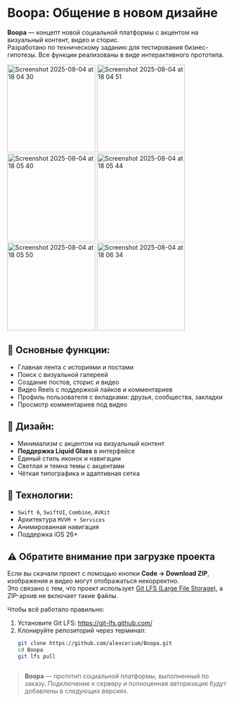 # Boopa: Общение в новом дизайне

**Boopa** — концепт новой социальной платформы с акцентом на визуальный контент, видео и сторис.  
Разработано по техническому заданию для тестирования бизнес-гипотезы. Все функции реализованы в виде интерактивного прототипа.


 <p> 
<img width="200" alt="Screenshot 2025-08-04 at 18 04 30" src="https://github.com/user-attachments/assets/c44b7f81-d807-4af9-b90d-f7b93fb12a9d" />
<img width="200" alt="Screenshot 2025-08-04 at 18 04 51" src="https://github.com/user-attachments/assets/6c43022f-a202-44e7-8d94-9b0e47af8ccc" />
<img width="200" alt="Screenshot 2025-08-04 at 18 05 40" src="https://github.com/user-attachments/assets/8acddae9-0a5c-4fe1-b9db-ca3818140df3" />
<img width="200" alt="Screenshot 2025-08-04 at 18 05 44" src="https://github.com/user-attachments/assets/eb1d927d-b997-457c-a21a-c2b62478ac5d" />
<img width="200" alt="Screenshot 2025-08-04 at 18 05 50" src="https://github.com/user-attachments/assets/950be00a-4307-40c0-a999-8100875c6571" />
<img width="200" alt="Screenshot 2025-08-04 at 18 06 34" src="https://github.com/user-attachments/assets/32e302ce-c77b-41b1-97c6-6a97b3323c8b" />
</p>


## 📲 Основные функции:

- Главная лента с историями и постами  
- Поиск с визуальной галереей  
- Создание постов, сторис и видео  
- Видео Reels с поддержкой лайков и комментариев  
- Профиль пользователя с вкладками: друзья, сообщества, закладки  
- Просмотр комментариев под видео
 

## 🎨 Дизайн:

- Минимализм с акцентом на визуальный контент  
- **Поддержка Liquid Glass** в интерфейсе 
- Единый стиль иконок и навигации  
- Светлая и темна темы с акцентами  
- Чёткая типографика и адаптивная сетка


## 🧪 Технологии:

- `Swift 6`, `SwiftUI`, `Combine`, `AVKit` 
- Архитектура `MVVM + Services`  
- Анимированная навигация  
- Поддержка iOS 26+


## ⚠️ Обратите внимание при загрузке проекта

Если вы скачали проект с помощью кнопки **Code → Download ZIP**, изображения и видео могут отображаться некорректно.  
Это связано с тем, что проект использует [Git LFS (Large File Storage)](https://git-lfs.github.com/), а ZIP-архив не включает такие файлы.

Чтобы всё работало правильно:

1. Установите Git LFS: https://git-lfs.github.com/  
2. Клонируйте репозиторий через терминал:
   ```bash
   git clone https://github.com/alexcerium/Boopa.git
   cd Boopa
   git lfs pull


   
> **Boopa** — прототип социальной платформы, выполненный по заказу. Подключение к серверу и полноценная авторизация будут добавлены в следующих версиях.
